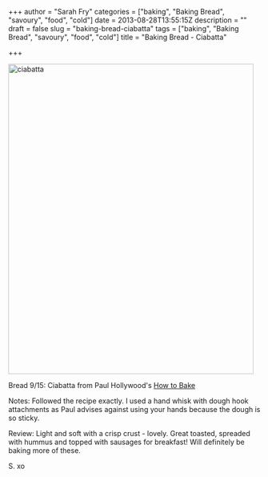 +++
author = "Sarah Fry"
categories = ["baking", "Baking Bread", "savoury", "food", "cold"]
date = 2013-08-28T13:55:15Z
description = ""
draft = false
slug = "baking-bread-ciabatta"
tags = ["baking", "Baking Bread", "savoury", "food", "cold"]
title = "Baking Bread - Ciabatta"

+++


<a href="https://yayfryday.com/images/2013/08/ciabatta.jpg"><img class="alignnone size-full wp-image-1949" alt="ciabatta" src="https://yayfryday.com/images/2013/08/ciabatta.jpg" width="490" height="619" /></a>

Bread 9/15: Ciabatta from Paul Hollywood's <a href="http://www.amazon.co.uk/dp/140881949X/ref=rdr_ext_tmb" target="_blank">How to Bake</a><a href="http://www.bbc.co.uk/food/recipes/eight-strand_plaited_57815" target="_blank">
</a>

Notes: Followed the recipe exactly. I used a hand whisk with dough hook attachments as Paul advises against using your hands because the dough is so sticky.

Review: Light and soft with a crisp crust - lovely. Great toasted, spreaded with hummus and topped with sausages for breakfast! Will definitely be baking more of these.

S. xo

